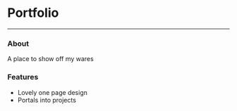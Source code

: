 # Portfolio
---
### About
A place to show off my wares

### Features
* Lovely one page design
* Portals into projects

